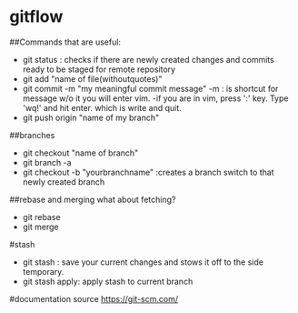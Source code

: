 # gitflow

##Commands that are useful:
- git status : checks if there are newly created changes and commits ready to be staged for remote repository
- git add "name of file(withoutquotes)"
- git commit -m "my meaningful commit message"
    -m : is shortcut for message w/o it you will enter vim.
    -if you are in vim, press ':' key. Type 'wq!' and hit enter. which is write and quit.
- git push origin "name of my branch"


##branches
- git checkout "name of branch"
- git branch -a 
- git checkout -b "yourbranchname" :creates a branch switch to that newly created branch 

##rebase and merging 
what about fetching?
- git rebase
- git merge


#stash 
- git stash : save your current changes and stows it off to the side temporary.
- git stash apply: apply stash to current branch 


#documentation source 
https://git-scm.com/